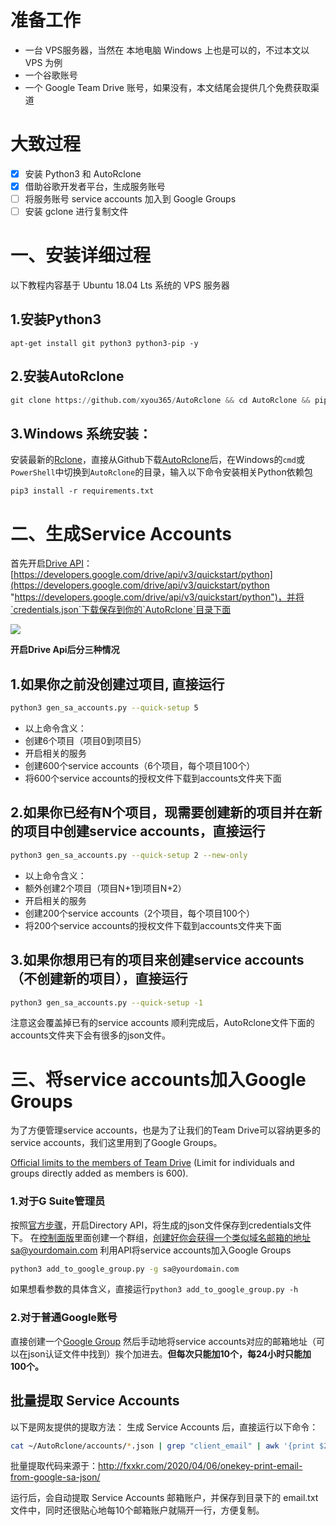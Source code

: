 # 准备工作
- 一台 VPS服务器，当然在 本地电脑 Windows 上也是可以的，不过本文以 VPS 为例
- 一个谷歌账号
- 一个 Google Team Drive 账号，如果没有，本文结尾会提供几个免费获取渠道

# 大致过程
- [x] 安装 Python3 和 AutoRclone
- [x] 借助谷歌开发者平台，生成服务账号
- [ ] 将服务账号 service accounts 加入到 Google Groups
- [ ] 安装 gclone 进行复制文件

# 一、安装详细过程
以下教程内容基于 Ubuntu 18.04 Lts 系统的 VPS 服务器
## 1.安装Python3

`apt-get install git python3 python3-pip -y`

## 2.安装AutoRclone

```python
git clone https://github.com/xyou365/AutoRclone && cd AutoRclone && pip3 install -r requirements.txt
```

## 3.Windows 系统安装：
安装最新的[Rclone](https://rclone.org/downloads/ "Rclone")，直接从Github下载[AutoRclone](https://github.com/xyou365/AutoRclone "AutoRclone")后，在Windows的`cmd`或`PowerShell`中切换到`AutoRclone`的目录，输入以下命令安装相关Python依赖包

`pip3 install -r requirements.txt`

# 二、生成Service Accounts

首先开启[Drive API](https://developers.google.com/drive/api/v3/quickstart/python "Drive API")：[https://developers.google.com/drive/api/v3/quickstart/python](https://developers.google.com/drive/api/v3/quickstart/python "https://developers.google.com/drive/api/v3/quickstart/python")，并将`credentials.json`下载保存到你的`AutoRclone`目录下面

![](https://img.vim-cn.com/46/a41db9c3b2b25ef86f5c55db3778544d854580.jpg)

**开启Drive Api后分三种情况**

## 1.如果你之前没创建过项目, 直接运行

```bash
python3 gen_sa_accounts.py --quick-setup 5
```
- 以上命令含义：
 - 创建6个项目（项目0到项目5）
 - 开启相关的服务
 - 创建600个service accounts（6个项目，每个项目100个）
 - 将600个service accounts的授权文件下载到accounts文件夹下面

## 2.如果你已经有N个项目，现需要创建新的项目并在新的项目中创建service accounts，直接运行

```bash
python3 gen_sa_accounts.py --quick-setup 2 --new-only
```
- 以上命令含义：
 - 额外创建2个项目（项目N+1到项目N+2）
 - 开启相关的服务
 - 创建200个service accounts（2个项目，每个项目100个）
 - 将200个service accounts的授权文件下载到accounts文件夹下面

## 3.如果你想用已有的项目来创建service accounts（不创建新的项目），直接运行

```bash
python3 gen_sa_accounts.py --quick-setup -1
```

注意这会覆盖掉已有的service accounts
顺利完成后，AutoRclone文件下面的accounts文件夹下会有很多的json文件。

# 三、将service accounts加入Google Groups

为了方便管理service accounts，也是为了让我们的Team Drive可以容纳更多的service accounts，我们这里用到了Google Groups。

[Official limits to the members of Team Drive](https://support.google.com/a/answer/7338880?hl=en "Official limits to the members of Team Drive") (Limit for individuals and groups directly added as members is 600).


### 1.对于G Suite管理员
按照[官方步骤](https://developers.google.com/admin-sdk/directory/v1/quickstart/python "官方步骤")，开启Directory API，将生成的json文件保存到credentials文件下。
在[控制面版](https://support.google.com/a/answer/33343?hl=en "控制面版")里面创建一个群组，创建好你会获得一个类似域名邮箱的地址sa@yourdomain.com
利用API将service accounts加入Google Groups

```bash
python3 add_to_google_group.py -g sa@yourdomain.com
```

如果想看参数的具体含义，直接运行`python3 add_to_google_group.py -h`

### 2.对于普通Google账号
直接创建一个[Google Group](https://groups.google.com/ "Google Group")
然后手动地将service accounts对应的邮箱地址（可以在json认证文件中找到）挨个加进去。**但每次只能加10个，每24小时只能加100个。**

## 批量提取 Service Accounts
以下是网友提供的提取方法：
生成 Service Accounts 后，直接运行以下命令：

```bash
cat ~/AutoRclone/accounts/*.json | grep "client_email" | awk '{print $2}'| tr -d ',"' | sed 'N;N;N;N;N;N;N;N;N;/^$/d;G' > ~/email.txt
```
批量提取代码来源于：http://fxxkr.com/2020/04/06/onekey-print-email-from-google-sa-json/

运行后，会自动提取 Service Accounts 邮箱账户，并保存到目录下的 email.txt 文件中，同时还很贴心地每10个邮箱账户就隔开一行，方便复制。




